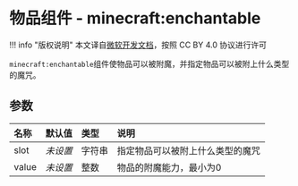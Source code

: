 # 物品组件 - minecraft:enchantable
!!! info "版权说明"
    本文译自[微软开发文档](https://learn.microsoft.com/en-us/minecraft/creator/)，按照 CC BY 4.0 协议进行许可

`minecraft:enchantable`组件使物品可以被附魔，并指定物品可以被附上什么类型的魔咒。

## 参数

| 名称 | 默认值 | 类型 | 说明  |
|:----------|:----------|:----------|:----------|
| slot | *未设置* | 字符串 | 指定物品可以被附上什么类型的魔咒 |
| value | *未设置* | 整数 | 物品的附魔能力，最小为0 |

